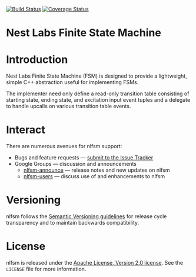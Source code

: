 [![Build Status][nlfsm-github-action-svg]][nlfsm-github-action]
[![Coverage Status][nlfsm-codecov-svg]][nlfsm-codecov]

[nlfsm-github]: https://github.com/nuovations/nlfsm
[nlfsm-github-action]: https://github.com/nuovations/nlfsm/actions?query=workflow%3Abuild+branch%3Amaster+event%3Apush
[nlfsm-github-action-svg]: https://github.com/nuovations/nlfsm/actions/workflows/build.yml/badge.svg?branch=master&event=push
[nlfsm-codecov]: https://codecov.io/gh/nestlabs/nlfsm
[nlfsm-codecov-svg]: https://codecov.io/gh/nestlabs/nlfsm/branch/master/graph/badge.svg

Nest Labs Finite State Machine
==============================

# Introduction

Nest Labs Finite State Machine (FSM) is designed to provide a
lightweight, simple C++ abstraction useful for implementing FSMs.

The implementer need only define a read-only transition table
consisting of starting state, ending state, and excitation input event
tuples and a delegate to handle upcalls on various transition table
events.

# Interact

There are numerous avenues for nlfsm support:

  * Bugs and feature requests — [submit to the Issue Tracker](https://github.com/nestlabs/nlfsm/issues)
  * Google Groups — discussion and announcements
    * [nlfsm-announce](https://groups.google.com/forum/#!forum/nlfsm-announce) — release notes and new updates on nlfsm
    * [nlfsm-users](https://groups.google.com/forum/#!forum/nlfsm-users) — discuss use of and enhancements to nlfsm

# Versioning

nlfsm follows the [Semantic Versioning guidelines](http://semver.org/) 
for release cycle transparency and to maintain backwards compatibility.

# License

nlfsm is released under the [Apache License, Version 2.0 license](https://opensource.org/licenses/Apache-2.0). 
See the `LICENSE` file for more information.
